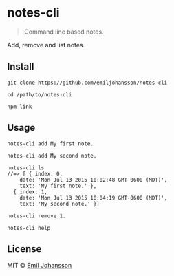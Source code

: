 # notes-cli

> Command line based notes.

Add, remove and list notes.

## Install

```
git clone https://github.com/emiljohansson/notes-cli

cd /path/to/notes-cli

npm link
```

## Usage

```
notes-cli add My first note.

notes-cli add My second note.

notes-cli ls
//=> [ { index: 0,
    date: 'Mon Jul 13 2015 10:02:48 GMT-0600 (MDT)',
    text: 'My first note.' },
  { index: 1,
    date: 'Mon Jul 13 2015 10:04:19 GMT-0600 (MDT)',
    text: 'My second note.' }]

notes-cli remove 1.

notes-cli help
```

## License

MIT © [Emil Johansson](http://emiljohansson.se)
